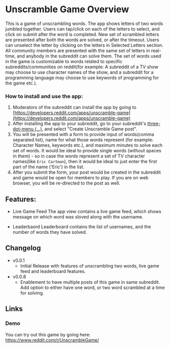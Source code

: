 # Unscramble Game Overview
This is a game of unscrambling words. The app shows letters of two words jumbled together. Users can tap/click on each of the letters to select, and click on submit after the word is completed. New set of scrambled letters are presented after both the words are solved, or after the timeout. Users can unselect the letter by clicking on the letters in Selected Letters section. All community members are presented with the same set of letters in real-time, and anybody in the subreddit can solve them. The set of words used in the game is customizable to words related to specific subreddits/communities on reddit(for example: A subreddit of a TV show may choose to use character names of the show, and a subreddit for a programming language may choose to use keywords of programming for the game etc.). 

### How to install and use the app:

1) Moderators of the subreddit can install the app by going to [https://developers.reddit.com/apps/unscramble-game](https://developers.reddit.com/apps/unscramble-game)
2) After installing the app to your subreddit, go to your subreddit's [three-dot-menu (...)](https://developers.reddit.com/docs/capabilities/menu-actions), and select "Create Unscramble Game post".
3) You will be presented with a form to provide input of words(comma separated list), name for what those words represent (for example: Character Names, keywords etc.), and maximum minutes to solve each set of words. It would be ideal to provide single words (without spaces in them) - so in case the words represent a set of TV character names(like `Eric Cartman`), then it would be ideal to just enter the first part of the name ('Eric') in the list.
4) After you submit the form, your post would be created in the subreddit and game would be open for members to play. If you are on web browser, you will be re-directed to the post as well.

## Features:
* Live Game Feed
The app view contains a live game feed, which shows message on which word was sloved along with the username.

* Leaderbaord
Leaderboard contains the list of usernames, and the number of words they have solved.

## Changelog
* v0.0.1
  * Initial Release with features of unscrambling two words, live game feed and leaderboard features.
* v0.0.8
  * Enablement to have multiple posts of this game in same subreddit. Add option to either have one word, or two word scrambled at a time for solving.

## Links
### Demo
You can try out this game by going here:
https://www.reddit.com/r/UnscrambleGame/
